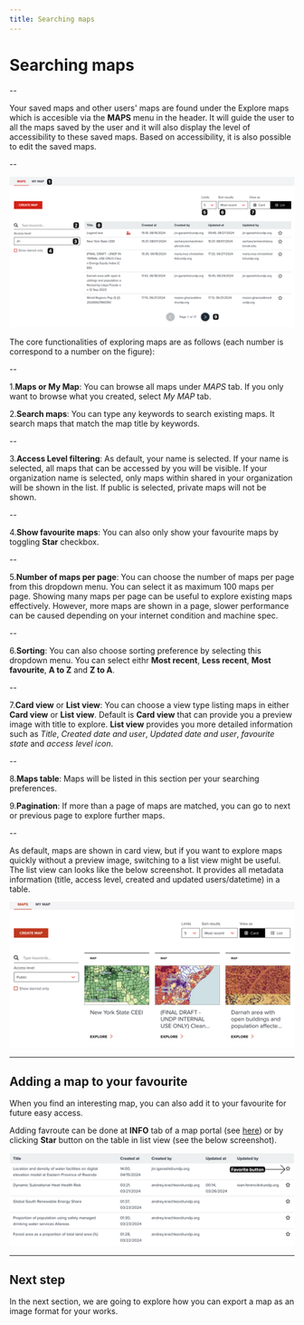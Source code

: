 ```yaml
---
title: Searching maps
---
```


# Searching maps

--

Your saved maps and other users' maps are found under the Explore maps which is accesible via the **MAPS** menu in the header.
It will guide the user to all the maps saved by the user and it will also display the level of accessibility to these saved maps.
Based on accessibility, it is also possible to edit the saved maps.

--

![Overview of Maps page to explore existing maps in list view](../assets/sharing/search_map_1.png)

<!-- .element style="height: 500px" -->

The core functionalities of exploring maps are as follows (each number is correspond to a number on the figure):

--

1.**Maps or My Map**: You can browse all maps under _MAPS_ tab. If you only want to browse what you created, select _My MAP_ tab.

2.**Search maps**: You can type any keywords to search existing maps. It search maps that match the map title by keywords.

--

3.**Access Level filtering**: As default, your name is selected. If your name is selected, all maps that can be accessed by you will be visible. If your organization name is selected, only maps within shared in your organization will be shown in the list. If public is selected, private maps will not be shown.

--

4.**Show favourite maps**: You can also only show your favourite maps by toggling **Star** checkbox.

--

5.**Number of maps per page**: You can choose the number of maps per page from this dropdown menu. You can select it as maximum 100 maps per page. Showing many maps per page can be useful to explore existing maps effectively. However, more maps are shown in a page, slower performance can be caused depending on your internet condition and machine spec.

--

6.**Sorting**: You can also choose sorting preference by selecting this dropdown menu. You can select eithr **Most recent**, **Less recent**, **Most favourite**, **A to Z** and **Z to A**.

--

7.**Card view** or **List view**: You can choose a view type listing maps in either **Card view** or **List view**. Default is **Card view** that can provide you a preview image with title to explore. **List view** provides you more detailed information such as _Title_, _Created date and user_, _Updated date and user_, _favourite state_ and _access level icon_.

--

8.**Maps table**: Maps will be listed in this section per your searching preferences.

9.**Pagination**: If more than a page of maps are matched, you can go to next or previous page to explore further maps.

--

As default, maps are shown in card view, but if you want to explore maps quickly without a preview image, switching to a list view might be useful. <hidden>The list view can looks like the below screenshot. It provides all metadata information (title, access level, created and updated users/datetime) in a table.</hidden>

![Explore maps in Card view](../assets/sharing/search_map_2.png)

<!-- .element style="height: 400px" -->

---

## Adding a map to your favourite

When you find an interesting map, you can also add it to your favourite for future easy access.

Adding favroute can be done at **INFO** tab of a map portal (see [here](./share_map.md#info-tab)) or by clicking **Star** button on the table in list view (see the below screenshot).

![Favourite button in List view](../assets/sharing/search_map_3.png)

<!-- .element style="height: 300px" -->

---

## Next step

In the next section, we are going to explore how you can export a map as an image format for your works.
